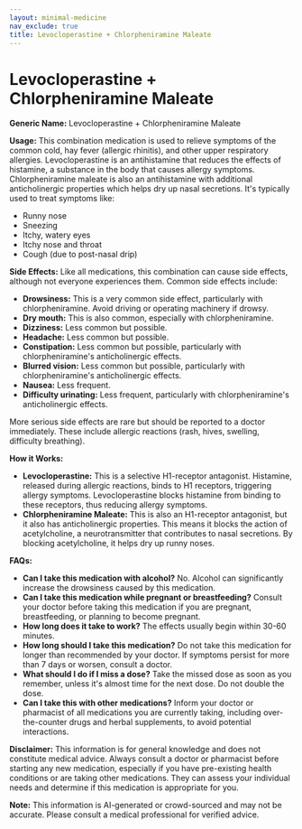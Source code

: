 ```yaml
---
layout: minimal-medicine
nav_exclude: true
title: Levocloperastine + Chlorpheniramine Maleate
---
```


# Levocloperastine + Chlorpheniramine Maleate

**Generic Name:** Levocloperastine + Chlorpheniramine Maleate

**Usage:** This combination medication is used to relieve symptoms of the common cold, hay fever (allergic rhinitis), and other upper respiratory allergies.  Levocloperastine is an antihistamine that reduces the effects of histamine, a substance in the body that causes allergy symptoms. Chlorpheniramine maleate is also an antihistamine with additional anticholinergic properties which helps dry up nasal secretions.  It's typically used to treat symptoms like:

* Runny nose
* Sneezing
* Itchy, watery eyes
* Itchy nose and throat
* Cough (due to post-nasal drip)


**Side Effects:**  Like all medications, this combination can cause side effects, although not everyone experiences them.  Common side effects include:

* **Drowsiness:** This is a very common side effect, particularly with chlorpheniramine.  Avoid driving or operating machinery if drowsy.
* **Dry mouth:** This is also common, especially with chlorpheniramine.
* **Dizziness:** Less common but possible.
* **Headache:** Less common but possible.
* **Constipation:** Less common but possible, particularly with chlorpheniramine's anticholinergic effects.
* **Blurred vision:** Less common but possible, particularly with chlorpheniramine's anticholinergic effects.
* **Nausea:**  Less frequent.
* **Difficulty urinating:** Less frequent, particularly with chlorpheniramine's anticholinergic effects.

More serious side effects are rare but should be reported to a doctor immediately. These include allergic reactions (rash, hives, swelling, difficulty breathing).


**How it Works:**

* **Levocloperastine:** This is a selective H1-receptor antagonist.  Histamine, released during allergic reactions, binds to H1 receptors, triggering allergy symptoms. Levocloperastine blocks histamine from binding to these receptors, thus reducing allergy symptoms.
* **Chlorpheniramine Maleate:** This is also an H1-receptor antagonist, but it also has anticholinergic properties.  This means it blocks the action of acetylcholine, a neurotransmitter that contributes to nasal secretions. By blocking acetylcholine, it helps dry up runny noses.


**FAQs:**

* **Can I take this medication with alcohol?**  No. Alcohol can significantly increase the drowsiness caused by this medication.
* **Can I take this medication while pregnant or breastfeeding?**  Consult your doctor before taking this medication if you are pregnant, breastfeeding, or planning to become pregnant.
* **How long does it take to work?**  The effects usually begin within 30-60 minutes.
* **How long should I take this medication?**  Do not take this medication for longer than recommended by your doctor.  If symptoms persist for more than 7 days or worsen, consult a doctor.
* **What should I do if I miss a dose?**  Take the missed dose as soon as you remember, unless it's almost time for the next dose. Do not double the dose.
* **Can I take this with other medications?**  Inform your doctor or pharmacist of all medications you are currently taking, including over-the-counter drugs and herbal supplements, to avoid potential interactions.


**Disclaimer:** This information is for general knowledge and does not constitute medical advice.  Always consult a doctor or pharmacist before starting any new medication, especially if you have pre-existing health conditions or are taking other medications.  They can assess your individual needs and determine if this medication is appropriate for you.


**Note:** This information is AI-generated or crowd-sourced and may not be accurate. Please consult a medical professional for verified advice.
